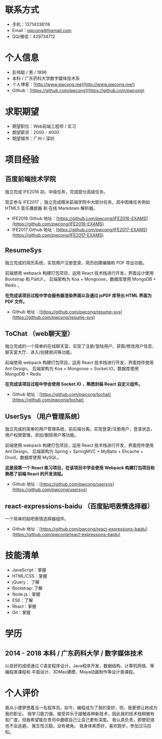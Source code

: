 # 联系方式
* 手机：13714338118
* Email：pwcong@foxmail.com
* QQ/微信：429734712

# 个人信息
* 彭伟聪 / 男 / 1996
* 本科 / 广东药科大学数字媒体技术系
* 个人博客：[http://www.pwcong.me](http://www.pwcong.me/)
* Github：[https://github.com/pwcong](https://github.com/pwcong)

# 求职期望
* 期望职位：Web前端工程师 / 实习
* 期望薪资：2000 - 4000
* 期望城市：广州 / 深圳

# 项目经验
## 百度前端技术学院
独立完成 IFE2016 初、中级任务，完成部分高级任务。

现正参与 IFE2017 ，独立完成糯米前端学院中大部分任务，其中困难任务例如 HTML5 音乐播放器 和 在线 Markdown 解析器。

* IFE2016 Github 地址：[https://github.com/pwcong/IFE2016-EXAMS](https://github.com/pwcong/IFE2016-EXAMS)
* IFE2017 Github 地址：[https://github.com/pwcong/IFE2017-EXAMS](https://github.com/pwcong/IFE2017-EXAMS)

## ResumeSys
独立完成的简历系统，实现用户注册登录，简历创建编辑和 PDF 导出功能。

前端使用 webpack 构建打包项目，运用 React 技术栈进行开发，界面设计使用 Bootstrap 和 FlatUI 。
后端架构为 Koa + Mongoose，数据库使用 MongoDB + Redis 。

**在完成该项目过程中学会服务器渲染界面以及通过 jsPDF 库导出 HTML 界面为 PDF 文件。**

* Github 地址：[https://github.com/pwcong/resume-sys](https://github.com/pwcong/resume-sys)

## ToChat （web聊天室）
独立完成的一个简单的在线聊天室，实现了注册/登陆用户、获取/修改用户信息、聊天室大厅、进入/创建房间等功能。

前端使用 webpack 构建打包项目，运用 React 技术栈进行开发，界面控件使用 Ant Design。
后端架构为 Koa + Mongoose + Socket.IO，数据库使用 MongoDB + Redis

**在完成该项目过程中学会使用 Socket.IO ，熟悉封装 React 自定义组件。**

* Github 地址：[https://github.com/pwcong/tochat](https://github.com/pwcong/tochat)

## UserSys （用户管理系统）
独立完成的简单的用户管理系统，前后端分离。实现登录/注册用户，登录状态，用户权限管理，添加/删除用户等功能。

前端使用 webpack 构建打包项目，运用 React 技术栈进行开发，界面控件使用 Ant Design。
后端架构为 Spring + SpringMVC + MyBatis + Ehcache + Druid，数据库使用 MySQL。

**这是我第一个 React 练习项目，在该项目中学会使用 Webpack 构建打包项目和熟悉了前端 React 的开发流程。**

* Github 地址：[https://github.com/pwcong/usersys](https://github.com/pwcong/usersys)

## react-expressions-baidu （百度贴吧表情选择器）
一个简单的贴吧表情选择器组件。

* Github 地址：[https://github.com/pwcong/react-expressions-baidu](https://github.com/pwcong/react-expressions-baidu)

# 技能清单
* JavaScript：掌握
* HTML/CSS：掌握
* jQuery： 了解
* Bootstrap: 了解
* Node.js：掌握
* ES6：了解
* React：掌握
* Git：掌握

# 学历
## 2014 - 2018 本科 / 广东药科大学 / 数字媒体技术
以良好的成绩通过 C语言程序设计，Java程序开发，数据结构、计算机网络、等编程类课程和 平面设计、3DMax建模、Maya动画制作等设计类课程。

# 个人评价
我从小便梦想着当一名程序员。如今，编程成为了我的爱好，但，我更想让她成为我的职业。 
我学习能力强，接受并乐于接触各种新技术，因此我的技术栈稍微有些广度，但我希望能在贵司中磨砺自己让自己更有深度。
我认真负责，即使犯错也不会逃避。 
我生性沉稳，没有棱角。 
我身体素质好，喜欢跑步，参加过马拉松。